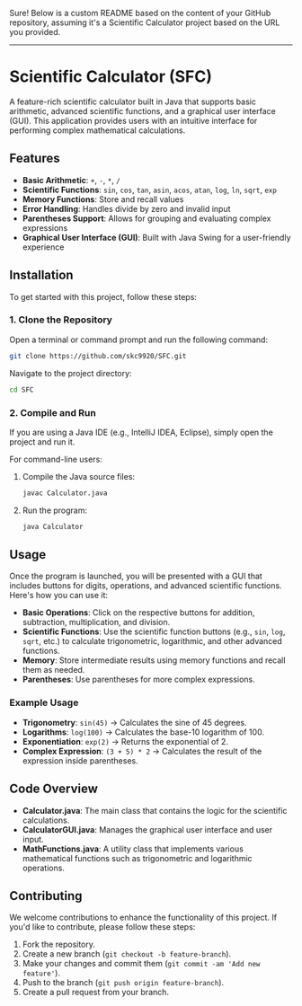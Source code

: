 Sure! Below is a custom README based on the content of your GitHub repository, assuming it's a Scientific Calculator project based on the URL you provided.

---

# Scientific Calculator (SFC)

A feature-rich scientific calculator built in Java that supports basic arithmetic, advanced scientific functions, and a graphical user interface (GUI). This application provides users with an intuitive interface for performing complex mathematical calculations.

## Features

- **Basic Arithmetic**: `+`, `-`, `*`, `/`
- **Scientific Functions**: `sin`, `cos`, `tan`, `asin`, `acos`, `atan`, `log`, `ln`, `sqrt`, `exp`
- **Memory Functions**: Store and recall values
- **Error Handling**: Handles divide by zero and invalid input
- **Parentheses Support**: Allows for grouping and evaluating complex expressions
- **Graphical User Interface (GUI)**: Built with Java Swing for a user-friendly experience

## Installation

To get started with this project, follow these steps:

### 1. Clone the Repository

Open a terminal or command prompt and run the following command:

```bash
git clone https://github.com/skc9920/SFC.git
```

Navigate to the project directory:

```bash
cd SFC
```

### 2. Compile and Run

If you are using a Java IDE (e.g., IntelliJ IDEA, Eclipse), simply open the project and run it.

For command-line users:

1. Compile the Java source files:

   ```bash
   javac Calculator.java
   ```

2. Run the program:

   ```bash
   java Calculator
   ```

## Usage

Once the program is launched, you will be presented with a GUI that includes buttons for digits, operations, and advanced scientific functions. Here's how you can use it:

- **Basic Operations**: Click on the respective buttons for addition, subtraction, multiplication, and division.
- **Scientific Functions**: Use the scientific function buttons (e.g., `sin`, `log`, `sqrt`, etc.) to calculate trigonometric, logarithmic, and other advanced functions.
- **Memory**: Store intermediate results using memory functions and recall them as needed.
- **Parentheses**: Use parentheses for more complex expressions.

### Example Usage

- **Trigonometry**: `sin(45)` → Calculates the sine of 45 degrees.
- **Logarithms**: `log(100)` → Calculates the base-10 logarithm of 100.
- **Exponentiation**: `exp(2)` → Returns the exponential of 2.
- **Complex Expression**: `(3 + 5) * 2` → Calculates the result of the expression inside parentheses.

## Code Overview

- **Calculator.java**: The main class that contains the logic for the scientific calculations.
- **CalculatorGUI.java**: Manages the graphical user interface and user input.
- **MathFunctions.java**: A utility class that implements various mathematical functions such as trigonometric and logarithmic operations.

## Contributing

We welcome contributions to enhance the functionality of this project. If you'd like to contribute, please follow these steps:

1. Fork the repository.
2. Create a new branch (`git checkout -b feature-branch`).
3. Make your changes and commit them (`git commit -am 'Add new feature'`).
4. Push to the branch (`git push origin feature-branch`).
5. Create a pull request from your branch.
